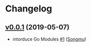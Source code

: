 # Changelog

## [v0.0.1](https://github.com/Songmu/gitmock/compare/13d9f7ce4d43...v0.0.1) (2019-05-07)

* intorduce Go Modules [#1](https://github.com/Songmu/gitmock/pull/1) ([Songmu](https://github.com/Songmu))
